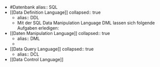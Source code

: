 - #Datenbank 
  alias:: SQL
- [[Data Definition Language]]
  collapsed:: true
	- alias:: DDL
	- Mit der SQL Data Manipulation Language DML lassen sich folgende Aufgaben erledigen:
- [[Daten Manipulation Language]]
  collapsed:: true
	- alias:: DML
	-
- [[Data Query Language]]
  collapsed:: true
	- alias:: DCL
- [[Data Control Language]]